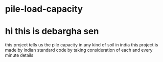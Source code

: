 # pile-load-capacity
# hi this is debargha sen 
this project tells us the pile capacity in any kind of soil in india 
this project is made by indian standard code by taking consideration of each and every minute details
